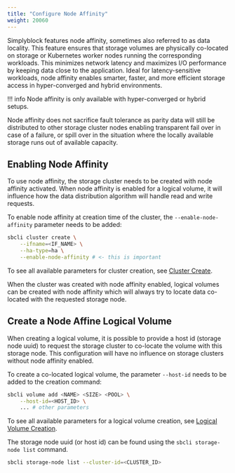 ```yaml
---
title: "Configure Node Affinity"
weight: 20060
---
```


Simplyblock features node affinity, sometimes also referred to as data locality. This feature ensures that storage
volumes are physically co-located on storage or Kubernetes worker nodes running the corresponding workloads. This
minimizes network latency and maximizes I/O performance by keeping data close to the application. Ideal for
latency-sensitive workloads, node affinity enables smarter, faster, and more efficient storage access in hyper-converged
and hybrid environments.

!!! info
    Node affinity is only available with hyper-converged or hybrid setups.

Node affinity does not sacrifice fault tolerance as parity data will still be distributed to other storage cluster nodes
enabling transparent fail over in case of a failure, or spill over in the situation where the locally available storage
runs out of available capacity.

## Enabling Node Affinity

To use node affinity, the storage cluster needs to be created with node affinity activated. When node affinity is
enabled for a logical volume, it will influence how the data distribution algorithm will handle read and write requests.

To enable node affinity at creation time of the cluster, the `--enable-node-affinity` parameter needs to be added:

```bash title="Enabling node affinity when the cluster is created"
sbcli cluster create \
    --ifname=<IF_NAME> \
    --ha-type=ha \
    --enable-node-affinity # <- this is important
```

To see all available parameters for cluster creation, see
[Cluster Create](../reference/cli/cluster.md#creates-a-new-cluster).

When the cluster was created with node affinity enabled, logical volumes can be created with node affinity which will
always try to locate data co-located with the requested storage node. 

## Create a Node Affine Logical Volume

When creating a logical volume, it is possible to provide a host id (storage node uuid) to request the storage cluster
to co-locate the volume with this storage node. This configuration will have no influence on storage clusters without
node affinity enabled.

To create a co-located logical volume, the parameter `--host-id` needs to be added to the creation command:

```bash title="Create a node affine logical volume"
sbcli volume add <NAME> <SIZE> <POOL> \
    --host-id=<HOST_ID> \
    ... # other parameters
```

To see all available parameters for a logical volume creation, see
[Logical Volume Creation](../reference/cli/volume.md#adds-a-new-logical-volume).

The storage node uuid (or host id) can be found using the `sbcli storage-node list` command.

```bash title="List all storage nodes in a storage cluster"
sbcli storage-node list --cluster-id=<CLUSTER_ID>
```
